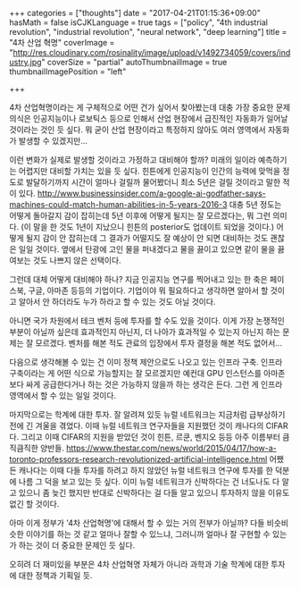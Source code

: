 +++
categories = ["thoughts"]
date = "2017-04-21T01:15:36+09:00"
hasMath = false
isCJKLanguage = true
tags = ["policy", "4th industrial revolution", "industrial revolution", "neural network", "deep learning"]
title = "4차 산업 혁명"
coverImage = "http://res.cloudinary.com/rosinality/image/upload/v1492734059/covers/industry.jpg"
coverSize = "partial"
autoThumbnailImage = true
thumbnailImagePosition = "left"

+++

4차 산업혁명이라는 게 구체적으로 어떤 건가 싶어서 찾아봤는데 대충 가장 중요한 문제의식은 인공지능이나 로보틱스 등으로 인해서 산업 현장에서 급진적인 자동화가 일어날 것이라는 것인 듯 싶다. 뭐 굳이 산업 현장이라고 특정하지 않아도 여러 영역에서 자동화가 발생할 수 있겠지만...

이런 변화가 실제로 발생할 것이라고 가정하고 대비해야 할까? 미래의 일이라 예측하기는 어렵지만 대비할 가치는 있을 듯 싶다. 힌튼에게 인공지능이 인간의 능력에 맞먹을 정도로 발달하기까지 시간이 얼마나 걸릴까 물어봤더니 최소 5년은 걸릴 것이라고 말한 적이 있다. http://www.businessinsider.com/a-google-ai-godfather-says-machines-could-match-human-abilities-in-5-years-2016-3 대충 5년 정도는 어떻게 돌아갈지 감이 잡히는데 5년 이후에 어떻게 될지는 잘 모르겠다는, 뭐 그런 의미다. (이 말을 한 것도 1년이 지났으니 힌튼의 posterior도 업데이트 되었을 것이다.) 어떻게 될지 감이 안 잡히는데 그 결과가 어떨지도 잘 예상이 안 되면 대비하는 것도 괜찮은 일일 것이다. 옆에서 탄광에 고인 물을 퍼내겠다고 물을 끓이고 있으면 같이 물을 끓여보는 것도 나쁘지 않은 선택이다.

그런데 대체 어떻게 대비해야 하나? 지금 인공지능 연구를 찍어내고 있는 한 축은 페이스북, 구글, 아마존 등등의 기업이다. 기업이야 뭐 필요하다고 생각하면 알아서 할 것이고 알아서 안 하더라도 누가 하라고 할 수 있는 것도 아닐 것이다.

아니면 국가 차원에서 테크 벤처 등에 투자를 할 수도 있을 것이다. 이게 가장 논쟁적인 부분이 아닐까 싶은데 효과적인지 아닌지, 더 나아가 효과적일 수 있는지 아닌지 하는 문제는 잘 모르겠다. 벤처를 해본 적도 관료의 입장에서 투자 결정을 해본 적도 없어서...

다음으로 생각해볼 수 있는 건 이미 정책 제안으로도 나오고 있는 인프라 구축. 인프라 구축이라는 게 어떤 식으로 가능할지는 잘 모르겠지만 예컨대 GPU 인스턴스를 아마존보다 싸게 공급한다거나 하는 것은 가능하지 않을까 하는 생각은 든다. 그런 게 인프라 영역에서 할 수 있는 일일 것이다.

마지막으로는 학계에 대한 투자. 잘 알려져 있듯 뉴럴 네트워크는 지금처럼 급부상하기 전에 긴 겨울을 겪었다. 이때 뉴럴 네트워크 연구자들을 지원했던 것이 캐나다의 CIFAR다. 그리고 이때 CIFAR의 지원을 받았던 것이 힌튼, 르쿤, 벤지오 등등 아주 이름부터 큼직큼직한 양반들. https://www.thestar.com/news/world/2015/04/17/how-a-toronto-professors-research-revolutionized-artificial-intelligence.html 어쨌든 캐나다는 이때 다들 투자를 하려고 하지 않았던 뉴럴 네트워크 연구에 투자를 한 덕분에 나름 그 덕을 보고 있는 듯 싶다. 이미 뉴럴 네트워크가 신박하다는 건 너도나도 다 알고 있으니 좀 늦긴 했지만 반대로 신박하다는 걸 다들 알고 있으니 투자하지 않을 이유도 없긴 할 것이다.

아마 이게 정부가 '4차 산업혁명'에 대해서 할 수 있는 거의 전부가 아닐까? 다들 비슷비슷한 이야기를 하는 것 같고 얼마나 잘할 수 있느냐, 그러니까 얼마나 잘 구현할 수 있는가 하는 것이 더 중요한 문제인 듯 싶다.

오히려 더 재미있을 부분은 4차 산업혁명 자체가 아니라 과학과 기술 학계에 대한 투자에 대한 정책과 기획일 듯.